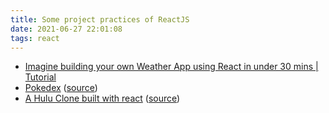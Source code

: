 ```yaml
---
title: Some project practices of ReactJS
date: 2021-06-27 22:01:08
tags: react
---
```


- [Imagine building your own Weather App using React in under 30 mins | Tutorial](https://youtu.be/6Y686G72R2)
- [Pokedex](http://pokedex-react-mui.netlify.app/) ([source](http://pokedex-react-mui.netlify.app/))
- [A Hulu Clone built with react](https://abd-hulu.web.app/) ([source](https://github.com/mabdullahadeel/hulu-clone))
